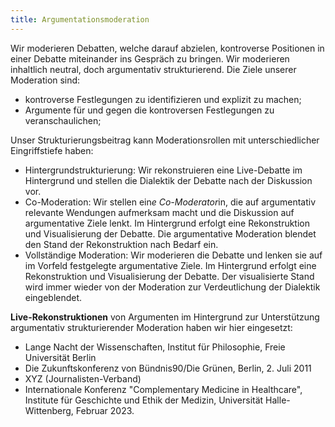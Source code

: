 ```yaml
---
title: Argumentationsmoderation
---
```


Wir moderieren Debatten, welche darauf abzielen, kontroverse Positionen in einer Debatte miteinander ins Gespräch zu bringen. Wir moderieren inhaltlich neutral, doch argumentativ strukturierend. Die Ziele unserer Moderation sind: 

+ kontroverse Festlegungen zu identifizieren und explizit zu machen;
+ Argumente für und gegen die kontroversen Festlegungen zu veranschaulichen;


Unser Strukturierungsbeitrag kann Moderationsrollen mit unterschiedlicher Eingriffstiefe haben:

+ Hintergrundstrukturierung: Wir rekonstruieren eine Live-Debatte im Hintergrund und stellen die Dialektik der Debatte nach der Diskussion vor. 
+ Co-Moderation: Wir stellen ein*e Co-Moderator*in, die auf argumentativ relevante Wendungen aufmerksam macht und die Diskussion auf argumentative Ziele lenkt. Im Hintergrund erfolgt eine Rekonstruktion und Visualisierung der Debatte. Die argumentative Moderation blendet den Stand der Rekonstruktion nach Bedarf ein. 
+ Vollständige Moderation: Wir moderieren die Debatte und lenken sie auf im Vorfeld festgelegte argumentative Ziele. Im Hintergrund erfolgt eine Rekonstruktion und Visualisierung der Debatte. Der visualisierte Stand wird immer wieder von der Moderation zur Verdeutlichung der Dialektik eingeblendet. 


**Live-Rekonstruktionen** von Argumenten im Hintergrund zur Unterstützung argumentativ strukturierender Moderation haben wir hier eingesetzt: 

+ Lange Nacht der Wissenschaften, Institut für Philosophie, Freie Universität Berlin
+ Die Zukunftskonferenz von Bündnis90/Die Grünen, Berlin, 2. Juli 2011
+ XYZ (Journalisten-Verband)
+ Internationale Konferenz "Complementary Medicine in Healthcare", Institute für Geschichte und Ethik der Medizin, Universität Halle-Wittenberg, Februar 2023.